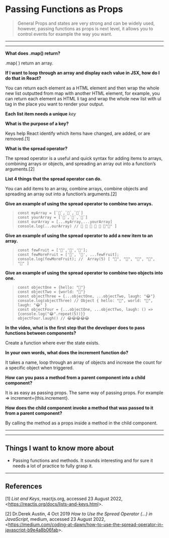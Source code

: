 # Passing Functions as Props

> General Props and states are very strong and can be widely used, however, passing functions as props is next level, it allows you to control events for example the way you want.

---
---

**What does .map() return?**

.map( ) return an array.

**If I want to loop through an array and display each value in JSX, how do I do that in React?**

You can return each element as a HTML element and then wrap the whole new list outputted from map with another HTML element, for example, you can return each element as HTML li tag and wrap the whole new list with ul tag in the place you want to render your output.

**Each list item needs a unique** _key_

**What is the purpose of a key?**

Keys help React identify which items have changed, are added, or are removed.[1]


**What is the spread operator?**

The spread operator is a useful and quick syntax for adding items to arrays, combining arrays or objects, and spreading an array out into a function’s arguments.[2]

**List 4 things that the spread operator can do.**

You can add items to an array, combine arrays, combine objects and spreading an array out into a function’s arguments.[2]


**Give an example of using the spread operator to combine two arrays.**

> ``const myArray = [`🤪`,`🐻`,`🎌`]``  
> ``const yourArray = [`🙂`,`🤗`,`🤩`]``  
> ``const ourArray = [...myArray,...yourArray]``  
>``console.log(...ourArray) // 🤪 🐻 🎌 🙂 🤗 🤩"🍌" ]``

**Give an example of using the spread operator to add a new item to an array.**

> ``const fewFruit = ['🍏','🍊','🍌'];``  
> ``const fewMoreFruit = ['🍉', '🍍', ...fewFruit];``  
> ``console.log(fewMoreFruit); //  Array(5) [ "🍉", "🍍", "🍏", "🍊", "🍌" ]``  


**Give an example of using the spread operator to combine two objects into one.**

>``const objectOne = {hello: "🤪"}``  
>``const objectTwo = {world: "🐻"}``  
>``const objectThree = {...objectOne, ...objectTwo, laugh: "😂"}``  
>``console.log(objectThree) // Object { hello: "🤪", world: "🐻", laugh: "😂" }``  
>``const objectFour = {...objectOne, ...objectTwo, laugh: () => {console.log("😂".repeat(5))}}``  
>``objectFour.laugh() // 😂😂😂😂😂``


**In the video, what is the first step that the developer does to pass functions between components?**

Create a function where ever the state exists.


**In your own words, what does the increment function do?**

It takes a name, loop through an array of objects and increase the count for a specific object when triggered.

**How can you pass a method from a parent component into a child component?**

It is as easy as passing props. The same way of passing props. For example => increment={this.increment}.

**How does the child component invoke a method that was passed to it from a parent component?**

By calling the method as a props inside a method in the child component.

---
---

## Things I want to know more about

- Passing functions and methods. It sounds interesting and for sure it needs a lot of practice to fully grasp it.

 ---

## References

[1]  _List and Keys_, reactjs.org, accessed 23 August 2022, <<https://reactjs.org/docs/lists-and-keys.html>>.

[2] Dr.Derek Austin, 4 Oct 2019 _How to Use the Spread Operator (…) in JavaScript_, medium, accessed 23 August 2022, <<https://medium.com/coding-at-dawn/how-to-use-the-spread-operator-in-javascript-b9e4a8b06fab>>.
